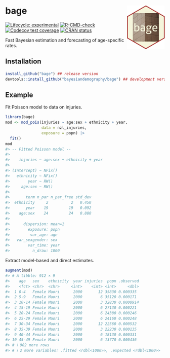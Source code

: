 
<!-- README.md is generated from README.Rmd. Please edit that file -->

# bage <a href="https://github.com/bayesiandemography/bage"><img src="data-raw/sticker/sticker.png" align="right" height="138" /></a>

<!-- badges: start -->

[![Lifecycle:
experimental](https://img.shields.io/badge/lifecycle-experimental-orange.svg)](https://lifecycle.r-lib.org/articles/stages.html#experimental)
[![R-CMD-check](https://github.com/bayesiandemography/bage/actions/workflows/R-CMD-check.yaml/badge.svg)](https://github.com/bayesiandemography/bage/actions/workflows/R-CMD-check.yaml)
[![Codecov test
coverage](https://codecov.io/gh/bayesiandemography/bage/branch/main/graph/badge.svg)](https://app.codecov.io/gh/bayesiandemography/bage?branch=main)
[![CRAN
status](https://www.r-pkg.org/badges/version/bage)](https://CRAN.R-project.org/package=bage)
<!-- badges: end -->

Fast Bayesian estimation and forecasting of age-specific rates.

## Installation

``` r
install_github("bage") ## release version
devtools::install_github("bayesiandemography/bage") ## development version
```

## Example

Fit Poisson model to data on injuries.

``` r
library(bage)
mod <- mod_pois(injuries ~ age:sex + ethnicity + year,
                data = nzl_injuries,
                exposure = popn) |>
  fit()
mod
#> -- Fitted Poisson model --
#> 
#>    injuries ~ age:sex + ethnicity + year
#> 
#> (Intercept) ~ NFix()
#>   ethnicity ~ NFix()
#>        year ~ RW()
#>     age:sex ~ RW()
#> 
#>       term n_par n_par_free std_dev
#>  ethnicity     2          2   0.450
#>       year    19         19   0.092
#>    age:sex    24         24   0.880
#> 
#>      dispersion: mean=1
#>        exposure: popn
#>         var_age: age
#>   var_sexgender: sex
#>        var_time: year
#>          n_draw: 1000
```

Extract model-based and direct estimates.

``` r
augment(mod)
#> # A tibble: 912 × 9
#>    age   sex    ethnicity  year injuries  popn .observed
#>    <fct> <chr>  <chr>     <int>    <int> <int>     <dbl>
#>  1 0-4   Female Maori      2000       12 35830 0.000335 
#>  2 5-9   Female Maori      2000        6 35120 0.000171 
#>  3 10-14 Female Maori      2000        3 32830 0.0000914
#>  4 15-19 Female Maori      2000        6 27130 0.000221 
#>  5 20-24 Female Maori      2000        6 24380 0.000246 
#>  6 25-29 Female Maori      2000        6 24160 0.000248 
#>  7 30-34 Female Maori      2000       12 22560 0.000532 
#>  8 35-39 Female Maori      2000        3 22230 0.000135 
#>  9 40-44 Female Maori      2000        6 18130 0.000331 
#> 10 45-49 Female Maori      2000        6 13770 0.000436 
#> # ℹ 902 more rows
#> # ℹ 2 more variables: .fitted <rdbl<1000>>, .expected <rdbl<1000>>
```
